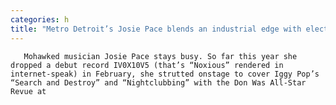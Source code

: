 ```yaml
---
categories: h
title: "Metro Detroit’s Josie Pace blends an industrial edge with electropop beats"
---
```


      
      

      
       Mohawked musician Josie Pace stays busy. So far this year she dropped a debut record IV0X10V5 (that’s “Noxious” rendered in internet-speak) in February, she strutted onstage to cover Iggy Pop’s “Search and Destroy” and “Nightclubbing” with the Don Was All-Star Revue at 